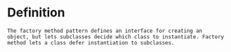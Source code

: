# Definition

`The factory method pattern defines an interface for creating an object, but lets subclasses decide which class to instantiate. Factory method lets a class defer instantiation to subclasses.`
